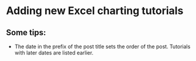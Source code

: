 # Adding new Excel charting tutorials

## Some tips:

- The date in the prefix of the post title sets the order of the post. Tutorials with later dates are listed earlier.
